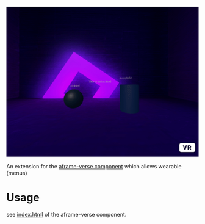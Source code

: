 ![](https://github.com/coderofsalvation/aframe-verse/raw/main/.img/demo.gif)

An extension for the [aframe-verse component](https://github.com/coderofsalvation/aframe-verse) which allows wearable (menus)

# Usage 

see [index.html](https://github.com/coderofsalvation/aframe-verse/blob/main/apps/index.html) of the aframe-verse component.
